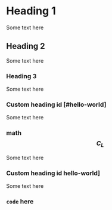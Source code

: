# Heading 1

Some text here

## Heading 2

Some text here

### Heading 3

Some text here

### Custom heading id [#hello-world]

Some text here

### math $$C_L$$

Some text here

### Custom heading id hello-world]

Some text here

### `code` here
